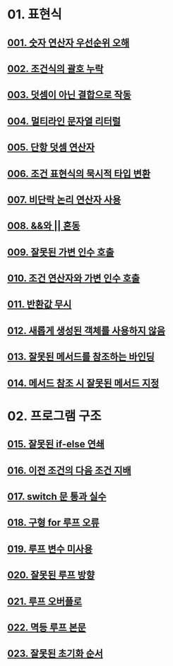 # 01. 표현식
## [001. 숫자 연산자 우선순위 오해](docs/001.md)
## [002. 조건식의 괄호 누락](docs/002.md)
## [003. 덧셈이 아닌 결합으로 작동](docs/003.md)
## [004. 멀티라인 문자열 리터럴](docs/004.md)
## [005. 단항 덧셈 연산자](docs/005.md)
## [006. 조건 표현식의 묵시적 타입 변환](docs/006.md)
## [007. 비단락 논리 연산자 사용](docs/007.md)
## [008. &&와 || 혼동](docs/008.md)
## [009. 잘못된 가변 인수 호출](docs/009.md)
## [010. 조건 연산자와 가변 인수 호출](docs/010.md)
## [011. 반환값 무시](docs/011.md)
## [012. 새롭게 생성된 객체를 사용하지 않음](docs/012.md)
## [013. 잘못된 메서드를 참조하는 바인딩](docs/013.md)
## [014. 메서드 참조 시 잘못된 메서드 지정](docs/014.md)

# 02. 프로그램 구조
## [015. 잘못된 if-else 연쇄](docs/015.md)
## [016. 이전 조건의 다음 조건 지배](docs/016.md)
## [017. switch 문 통과 실수](docs/017.md)
## [018. 구형 for 루프 오류](docs/018.md)
## [019. 루프 변수 미사용](docs/019.md)
## [020. 잘못된 루프 방향](docs/020.md)
## [021. 루프 오버플로](docs/021.md)
## [022. 멱등 루프 본문](docs/022.md)
## [023. 잘못된 초기화 순서](docs/023.md)